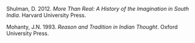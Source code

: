 Shulman, D. 2012. *More Than Real: A History of the Imagination in South India*. Harvard University Press.

Mohanty, J.N. 1993. *Reason and Tradition in Indian Thought*. Oxford University Press.
